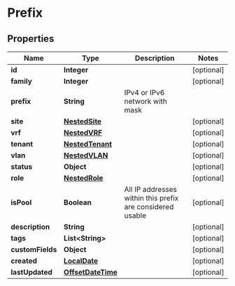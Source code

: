 # Prefix

## Properties
Name | Type | Description | Notes
------------ | ------------- | ------------- | -------------
**id** | **Integer** |  |  [optional]
**family** | **Integer** |  |  [optional]
**prefix** | **String** | IPv4 or IPv6 network with mask | 
**site** | [**NestedSite**](NestedSite.md) |  |  [optional]
**vrf** | [**NestedVRF**](NestedVRF.md) |  |  [optional]
**tenant** | [**NestedTenant**](NestedTenant.md) |  |  [optional]
**vlan** | [**NestedVLAN**](NestedVLAN.md) |  |  [optional]
**status** | **Object** |  |  [optional]
**role** | [**NestedRole**](NestedRole.md) |  |  [optional]
**isPool** | **Boolean** | All IP addresses within this prefix are considered usable |  [optional]
**description** | **String** |  |  [optional]
**tags** | **List&lt;String&gt;** |  |  [optional]
**customFields** | **Object** |  |  [optional]
**created** | [**LocalDate**](LocalDate.md) |  |  [optional]
**lastUpdated** | [**OffsetDateTime**](OffsetDateTime.md) |  |  [optional]

